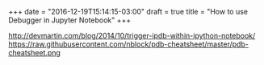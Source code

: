 +++
date = "2016-12-19T15:14:15-03:00"
draft = true
title = "How to use Debugger in Jupyter Notebook"
+++

http://devmartin.com/blog/2014/10/trigger-ipdb-within-ipython-notebook/
https://raw.githubusercontent.com/nblock/pdb-cheatsheet/master/pdb-cheatsheet.png
